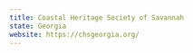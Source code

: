 ```yaml
---
title: Coastal Heritage Society of Savannah
state: Georgia
website: https://chsgeorgia.org/
---
```

